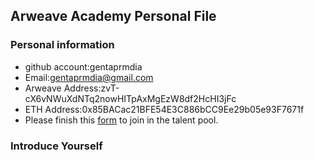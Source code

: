 ## Arweave Academy Personal File

### Personal information

- github account:gentaprmdia
- Email:gentaprmdia@gmail.com
- Arweave Address:zvT-cX6vNWuXdNTq2nowHITpAxMgEzW8df2HcHI3jFc
- ETH Address:0x85BACac21BFE54E3C886bCC9Ee29b05e93F7671f
- Please finish this [form](https://docs.google.com/forms/d/e/1FAIpQLSfWA5fIIcBgmRppm3jNz5vmf9Mai_QMVil-2pO4r7YKn_Zhtw/viewform?usp=sf_link) to join in the talent pool.

### Introduce Yourself
